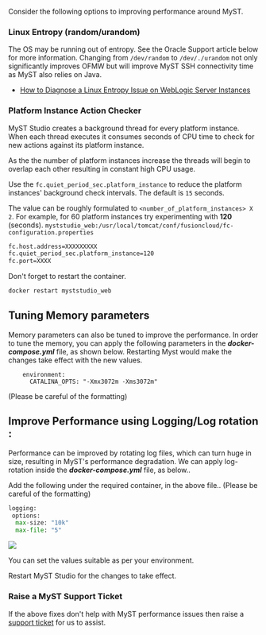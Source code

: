Consider the following options to improving performance around MyST.

### Linux Entropy (random/urandom)

The OS may be running out of entropy. See the Oracle Support article below for more information. Changing from `/dev/random` to `/dev/./urandom` not only significantly improves OFMW but will improve MyST SSH connectivity time as MyST also relies on Java.
* [How to Diagnose a Linux Entropy Issue on WebLogic Server Instances](https://support.oracle.com/epmos/faces/DocumentDisplay?id=1574979.1)

### Platform Instance Action Checker
MyST Studio creates a background thread for every platform instance. When each thread executes it consumes seconds of CPU time to check for new actions against its platform instance.

As the the number of platform instances increase the threads will begin to overlap each other resulting in constant high CPU usage.

Use the `fc.quiet_period_sec.platform_instance` to reduce the platform instances' background check intervals. The default is `15` seconds.

The value can be roughly formulated to `<number_of_platform_instances> X 2`. For example, for 60 platform instances try experimenting with **120** (seconds).
`myststudio_web:/usr/local/tomcat/conf/fusioncloud/fc-configuration.properties`

```bash
fc.host.address=XXXXXXXXX
fc.quiet_period_sec.platform_instance=120
fc.port=XXXX
```

Don't forget to restart the container.
```bash
docker restart myststudio_web
```



## Tuning Memory parameters

Memory parameters can also be tuned to improve the performance. In order to tune the memory, you can apply the following parameters in the ***docker-compose.yml*** file, as shown below. Restarting Myst would make the changes take effect with the new values. 

```
    environment:
      CATALINA_OPTS: "-Xmx3072m -Xms3072m"
```

(Please be careful of the formatting)



## Improve Performance using Logging/Log rotation :

Performance can be improved by rotating log files, which can turn huge in size, resulting in MyST's performance degradation. We can apply log-rotation inside the ***docker-compose.yml*** file, as below..

Add the following under the required container, in the above file..
(Please be careful of the formatting)

```python
logging:
 options:
  max-size: "10k"
  max-file: "5"
```

![](C:\Users\admin\Desktop\000\logf.jpg)

You can set the values suitable as per your environment.

Restart MyST Studio for the changes to take effect.



### Raise a MyST Support Ticket

If the above fixes don't help with MyST performance issues then raise a [support ticket](https://support.rubiconred.com) for us to assist.
